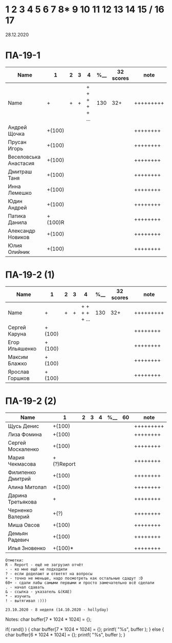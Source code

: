# 1 2 3 4 5 6 7 8* 9 10 11 12 13 14 15 / 16 17

28.12.2020

<!---
	Great job ^-^
	Good job ^-^
	Well done!
	Excellent!
	Impressive *-*
	Magnificent!
	Great !!!
	Marvelous!!!
	Fantastic!!!
-->

# ПА-19-1
|Name		|1|2|3|4|________%__________|32 scores|note|
| --- | --- | --- | --- | --- | --- | --- | --- |
|Name		|+|+|+|+ + + + + ...	|		130		|32+|+++++++++|
|Андрей Щочка			|+(100)||||					||++++++++|	cpp - bandicat
|Прусан Игорь			|+(100)||||					||++++++++|	java - Riki Martin
|Веселовська Анастасия	|+(100)||||					||++++++++|	
|Дмитраш Таня 			|+(100)||||					||++++++++|
|Инна Лемешко			|+(100)||||					||++++++++|
|Юдин Андрей			|+(100)||||					||++++++++|
|Патика Данила			|+(100)R||||				||++++++++|
|Александр Новиков		|+(100)|||| 				||++++++++|0_- - ^-^
|Юлия Олийник			|+(100)|||| 				||++++++++|Python



# ПА-19-2 (1) 
|Name|1|2|3|4|________%__________|32 scores|note|
| --- | --- | --- | --- | --- | --- | --- | --- |
|Name		|+|+|+|+ + + + + ...	|		130		|32+|+++++++++|
|Сергей Каруна		|+(100)||||				||++++++++|
|Егор Ильяшенко		|+(100)||||				||++++++++| - git vitall
|Максим Блажко		|+(100)||||				||++++++++|
|Ярослав Горшков	|+(100)||||				||++++++++|
# ПА-19-2 (2)
|Name|1|2|3|4|________%__________|60|note|
| --- | --- | --- | --- | --- | --- | --- | --- |
|Щусь Денис			|+(100)||||				||+++++++++|
|Лиза Фомина		|+(100)||||				||++++++++|
|Сергей Москаленко	|+(100)||||				||++++++++|
|Мария Чекмасова 	|+(?)Report||||				||++++++++|
|Филипенко Дмитрий	|+(100)||||				||++++++++|
|Алина Митолап		|+(100)||||				||++++++++|
|Дарина Третьякова 	|+||||					||++++++++|
|Черненко Валерий	|+(?)||||				||++++++++|
|Миша Овсов			|+(100)||||				||++++++++|
|Демьян Радевич		|+(100)||||				||++++++++|
|Илья Зновенко 		|+(100)*||||				||++++++++|
```
Отметки:
R - Report - ещё не загрузил отчёт
- - ко мне ещё не подходили
? - если доделают и ответят на вопросы 
+ - точно не меньше, надо посмотреть как остальные сдадут :D  
60+ - сдали лабы самыми первыми и просто замечательно всё сделали
. - начал сдавать
& - ссылка - указатель &(KAE)
* - изучить
! - вытягивал :)))

23.10.2020 - 8 неделя (14.10.2020 - hollyday)
```

Notes:
char buffer[7 * 1024 * 1024] = {};

if( rand() ) {
       char buffer[7 * 1024 * 1024] = {};
       printf( "%s", buffer );
    } else {
       char buffer[6 * 1024 * 1024] = {};
       printf( "%s", buffer );
    }
	






